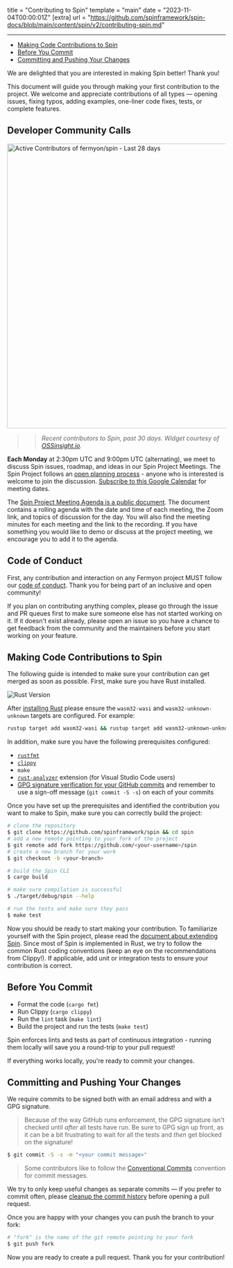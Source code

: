 title = "Contributing to Spin"
template = "main"
date = "2023-11-04T00:00:01Z"
[extra]
url = "https://github.com/spinframework/spin-docs/blob/main/content/spin/v2/contributing-spin.md"

---
- [Making Code Contributions to Spin](#making-code-contributions-to-spin)
- [Before You Commit](#before-you-commit)
- [Committing and Pushing Your Changes](#committing-and-pushing-your-changes)

We are delighted that you are interested in making Spin better! Thank you!

This document will guide you through making your first contribution to the project.
We welcome and appreciate contributions of all types — opening issues, fixing
typos, adding examples, one-liner code fixes, tests, or complete features.

## Developer Community Calls

<div style="display: block" align="left">
  <source media="(prefers-color-scheme: dark)" srcset="https://next.ossinsight.io/widgets/official/compose-recent-active-contributors/thumbnail.png?repo_id=423679664&limit=30&image_size=auto&color_scheme=dark" width="655" height="auto">
  <img alt="Active Contributors of fermyon/spin - Last 28 days" src="https://next.ossinsight.io/widgets/official/compose-recent-active-contributors/thumbnail.png?repo_id=423679664&limit=30&image_size=auto&color_scheme=light" width="655" height="auto">
</div>

>> _Recent contributors to Spin, past 30 days. Widget courtesy of <a href="https://next.ossinsight.io/widgets/official/compose-recent-active-contributors?repo_id=423679664&limit=30">OSSinsight.io</a>._

<strong>Each Monday</strong> at 2:30pm UTC and 9:00pm UTC (alternating), we meet to discuss Spin issues, roadmap, and ideas in our Spin Project Meetings. The Spin Project follows an [open planning process](https://www.fermyon.com/blog/moving-to-a-fully-open-planning-process-for-the-spin-project) - anyone who is interested is welcome to join the discussion. [Subscribe to this Google Calendar](https://calendar.google.com/calendar/u/1?cid=c3Bpbi5tYWludGFpbmVyc0BnbWFpbC5jb20) for meeting dates.

The [Spin Project Meeting Agenda is a public document](https://docs.google.com/document/d/1EG392gb8Eg-1ZEPDy18pgFZvMMrdAEybpCSufFXoe00/edit?usp=sharing). The document contains a rolling agenda with the date and time of each meeting, the Zoom link, and topics of discussion for the day. You will also find the meeting minutes for each meeting and the link to the recording. If you have something you would like to demo or discuss at the project meeting, we encourage you to add it to the agenda.

## Code of Conduct

First, any contribution and interaction on any Fermyon project MUST follow our
[code of conduct](https://www.fermyon.com/code-of-conduct). Thank you for being
part of an inclusive and open community!

If you plan on contributing anything complex, please go through the issue and PR
queues first to make sure someone else has not started working on it. If it
doesn't exist already, please open an issue so you have a chance to get feedback
from the community and the maintainers before you start working on your feature.

## Making Code Contributions to Spin

The following guide is intended to make sure your contribution can get merged as
soon as possible. First, make sure you have Rust installed.

![Rust Version](https://img.shields.io/badge/dynamic/toml?url=https%3A%2F%2Fraw.githubusercontent.com%2Ffermyon%2Fspin%2Fmain%2FCargo.toml&query=$[%27workspace%27][%27package%27][%27rust-version%27]&label=Rust%20Version&logo=Rust&color=orange)

After [installing Rust](https://www.rust-lang.org/tools/install) please ensure the `wasm32-wasi` and
  `wasm32-unknown-unknown` targets are configured. For example:
  
```bash
rustup target add wasm32-wasi && rustup target add wasm32-unknown-unknown
```

In addition, make sure you have the following prerequisites configured:

- [`rustfmt`](https://github.com/rust-lang/rustfmt)
- [`clippy`](https://github.com/rust-lang/rust-clippy) 
- `make`
- [`rust-analyzer`](https://rust-analyzer.github.io/) extension (for Visual Studio Code users)
- [GPG signature verification for your GitHub commits](https://docs.github.com/en/authentication/managing-commit-signature-verification/about-commit-signature-verification) and remember to use a sign-off message (`git commit -S -s`) on each of your commits

Once you have set up the prerequisites and identified the contribution you want to make to Spin, make sure you can correctly build the project:

<!-- @selectiveCpy -->

```bash
# clone the repository
$ git clone https://github.com/spinframework/spin && cd spin
# add a new remote pointing to your fork of the project
$ git remote add fork https://github.com/<your-username>/spin
# create a new branch for your work
$ git checkout -b <your-branch>

# build the Spin CLI
$ cargo build

# make sure compilation is successful
$ ./target/debug/spin --help

# run the tests and make sure they pass
$ make test
```

Now you should be ready to start making your contribution. To familiarize
yourself with the Spin project, please read the
[document about extending Spin](./extending-and-embedding.md). Since most of Spin is implemented in
Rust, we try to follow the common Rust coding conventions (keep an eye on the
recommendations from Clippy!). If applicable, add unit or integration tests to
ensure your contribution is correct.

## Before You Commit

* Format the code (`cargo fmt`)
* Run Clippy (`cargo clippy`)
* Run the `lint` task (`make lint`)
* Build the project and run the tests (`make test`)

Spin enforces lints and tests as part of continuous integration - running them locally will save you a round-trip to your pull request!

If everything works locally, you're ready to commit your changes.

## Committing and Pushing Your Changes

We require commits to be signed both with an email address and with a GPG signature.

> Because of the way GitHub runs enforcement, the GPG signature isn't checked until _after_ all tests have run.  Be sure to GPG sign up front, as it can be a bit frustrating to wait for all the tests and _then_ get blocked on the signature!

<!-- @selectiveCpy -->

```bash
$ git commit -S -s -m "<your commit message>"
```

> Some contributors like to follow the [Conventional Commits](https://github.com/conventional-commits) convention for commit messages.

We try to only keep useful changes as separate commits — if you prefer to commit
often, please
[cleanup the commit history](https://git-scm.com/book/en/v2/Git-Tools-Rewriting-History)
before opening a pull request.

Once you are happy with your changes you can push the branch to your fork:

<!-- @selectiveCpy -->

```bash
# "fork" is the name of the git remote pointing to your fork
$ git push fork
```

Now you are ready to create a pull request. Thank you for your contribution!
